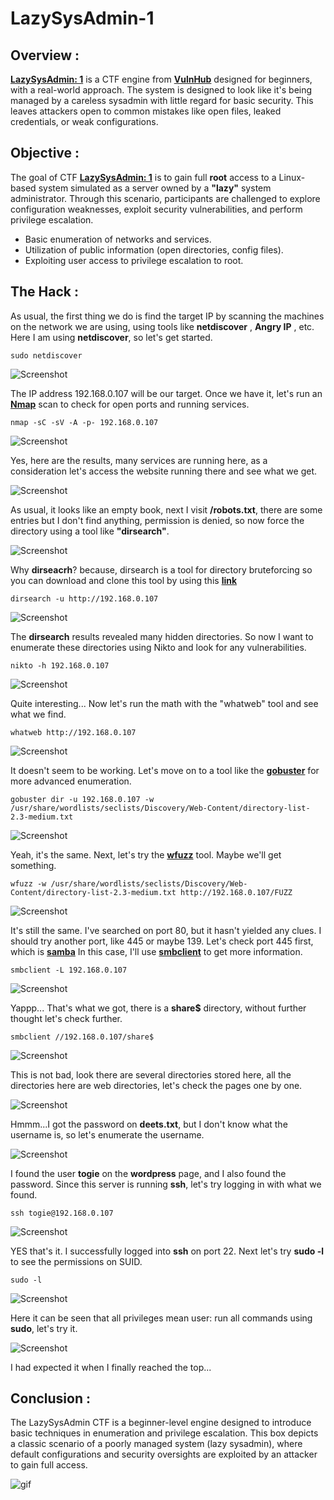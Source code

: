 # LazySysAdmin-1
## Overview :
**[LazySysAdmin: 1](https://vulnhub.com/entry/lazysysadmin-1,205/)** is a CTF engine from **[VulnHub](https://vulnhub.com/)** designed for beginners, with a real-world approach. The system is designed to look like it's being managed by a careless sysadmin with little regard for basic security. This leaves attackers open to common mistakes like open files, leaked credentials, or weak configurations.

## Objective :
The goal of CTF **[LazySysAdmin: 1](https://vulnhub.com/entry/lazysysadmin-1,205/)** is to gain full **root** access to a Linux-based system simulated as a server owned by a **"lazy"** system administrator. Through this scenario, participants are challenged to explore configuration weaknesses, exploit security vulnerabilities, and perform privilege escalation.
- Basic enumeration of networks and services.
- Utilization of public information (open directories, config files).
- Exploiting user access to privilege escalation to root.

## The Hack :
As usual, the first thing we do is find the target IP by scanning the machines on the network we are using, using tools like **netdiscover** , **Angry IP** , etc. Here I am using **netdiscover**, so let's get started.
```
sudo netdiscover
```

![Screenshot](images/1.png)

The IP address 192.168.0.107 will be our target. Once we have it, let's run an **[Nmap](https://nmap.org/)** scan to check for open ports and running services.
```
nmap -sC -sV -A -p- 192.168.0.107
```

![Screenshot](images/2.png)

Yes, here are the results, many services are running here, as a consideration let's access the website running there and see what we get.

![Screenshot](images/3.png)

As usual, it looks like an empty book, next I visit **/robots.txt**, there are some entries but I don't find anything, permission is denied, so now force the directory using a tool like **"dirsearch"**.

![Screenshot](images/4.png)

Why **dirseacrh**? because, dirsearch is a tool for directory bruteforcing so you can download and clone this tool by using this **[link](https://github.com/maurosoria/dirsearch)**
```
dirsearch -u http://192.168.0.107
```

![Screenshot](images/5.png)

The **dirsearch** results revealed many hidden directories. So now I want to enumerate these directories using Nikto and look for any vulnerabilities.
```
nikto -h 192.168.0.107
```

![Screenshot](images/6.png)

Quite interesting... Now let's run the math with the "whatweb" tool and see what we find.
```
whatweb http://192.168.0.107
```

![Screenshot](images/7.png)

It doesn't seem to be working. Let's move on to a tool like the **[gobuster](https://github.com/OJ/gobuster)** for more advanced enumeration.
```
gobuster dir -u 192.168.0.107 -w /usr/share/wordlists/seclists/Discovery/Web-Content/directory-list-2.3-medium.txt
```

![Screenshot](images/8.png)

Yeah, it's the same. Next, let's try the **[wfuzz](https://github.com/xmendez/wfuzz)** tool. Maybe we'll get something.
```
wfuzz -w /usr/share/wordlists/seclists/Discovery/Web-Content/directory-list-2.3-medium.txt http://192.168.0.107/FUZZ
```

![Screenshot](images/9.png)

It's still the same. I've searched on port 80, but it hasn't yielded any clues. I should try another port, like 445 or maybe 139. Let's check port 445 first, which is **[samba](https://www.samba.org/)** In this case, I'll use **[smbclient](https://www.samba.org/samba/docs/current/man-html/smbclient.1.html)** to get more information.
```
smbclient -L 192.168.0.107
```

![Screenshot](images/10.png)

Yappp... That's what we got, there is a **share$** directory, without further thought let's check further.
```
smbclient //192.168.0.107/share$
```

![Screenshot](images/15.png)

This is not bad, look there are several directories stored here, all the directories here are web directories, let's check the pages one by one.

![Screenshot](images/11.png)

Hmmm...I got the password on **deets.txt**, but I don't know what the username is, so let's enumerate the username.

![Screenshot](images/12.png)

I found the user **togie** on the **wordpress** page, and I also found the password. Since this server is running **ssh**, let's try logging in with what we found.
```
ssh togie@192.168.0.107
```

![Screenshot](images/13.png)

YES that's it. I successfully logged into **ssh** on port 22.
Next let's try **sudo -l** to see the permissions on SUID.
```
sudo -l
```

![Screenshot](images/16.png)

Here it can be seen that all privileges mean user: run all commands using **sudo**, let's try it.

![Screenshot](images/14.png)

I had expected it when I finally reached the top...

## Conclusion :
The LazySysAdmin CTF is a beginner-level engine designed to introduce basic techniques in enumeration and privilege escalation. This box depicts a classic scenario of a poorly managed system (lazy sysadmin), where default configurations and security oversights are exploited by an attacker to gain full access.

![gif](https://media3.giphy.com/media/v1.Y2lkPTc5MGI3NjExN2tmcGtqdW5xbmk5czVrbmptaGx3cWxyM3dpMjM4ZzU3NWxkYjE1NSZlcD12MV9pbnRlcm5hbF9naWZfYnlfaWQmY3Q9Zw/mQG644PY8O7rG/giphy.gif)
